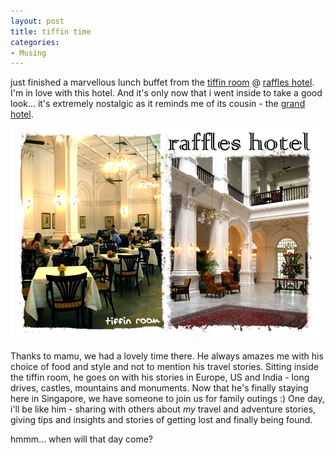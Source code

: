 ```yaml
---
layout: post
title: tiffin time
categories:
- Musing
---
```



just finished a marvellous lunch buffet from the [tiffin room](http://singapore.raffles.com/z912/restaurant_07.html) @ [raffles hotel](http://www.raffles.com/). I'm in love with this hotel. And it's only now that i went inside to take a good look... it's extremely nostalgic as it reminds me of its cousin - the [grand hotel](http://www.oberoikolkata.com/index.asp?leftinfo=1&leftitem=1).

![](/img/raffles_hotel_tiffin.jpg)

Thanks to mamu, we had a lovely time there. He always amazes me with his choice of food and style and not to mention his travel stories. Sitting inside the tiffin room, he goes on with his stories in Europe, US and India - long drives, castles, mountains and monuments. Now that he's finally staying here in Singapore, we have someone to join us for family outings :) One day, i'll be like him - sharing with others about _my_ travel and adventure stories, giving tips and insights and stories of getting lost and finally being found.

hmmm... when will that day come?
